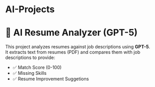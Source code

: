 # AI-Projects
# 📄 AI Resume Analyzer (GPT-5)

This project analyzes resumes against job descriptions using **GPT-5**.  
It extracts text from resumes (PDF) and compares them with job descriptions to provide:

- ✅ Match Score (0-100)
- ✅ Missing Skills
- ✅ Resume Improvement Suggetions
